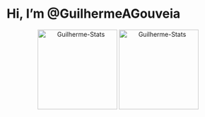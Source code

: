 # Hi, I’m @GuilhermeAGouveia

<!---
GuilhermeAGouveia/GuilhermeAGouveia is a ✨ special ✨ repository because its `README.md` (this file) appears on your GitHub profile.
You can click the Preview link to take a look at your changes.
--->

<div align="center">
  <img height="180em" src="https://github-readme-stats.vercel.app/api?username=GuilhermeAGouveia&theme=dracula&count_private=true&show_icons=true" alt="Guilherme-Stats">
  <img height="180em" src="https://github-readme-stats.vercel.app/api/top-langs/?username=GuilhermeAGouveia&layout=compact&theme=dracula&count_private=true" alt="Guilherme-Stats">
<div/>
